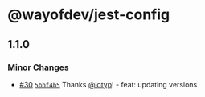 # @wayofdev/jest-config

## 1.1.0

### Minor Changes

- [#30](https://github.com/wayofdev/next-starter-tpl/pull/30) [`5bbf4b5`](https://github.com/wayofdev/next-starter-tpl/commit/5bbf4b51822431399858910fea7df009b419640c) Thanks [@lotyp](https://github.com/lotyp)! - feat: updating versions
